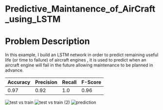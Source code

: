 # Predictive_Maintanence_of_AirCraft_using_LSTM
# Problem Description

In this example, I build an LSTM network in order to predict remaining useful life (or time to failure) of aircraft engines , it is used to predict when an aircraft engine will fail in the future allowing maintenance to be planned in advance.

|Accuracy|Precision|Recall|F-Score|
|----|----|----|----|
|0.97|0.92|1.0|0.96|
![test vs train](https://github.com/user-attachments/assets/b98139e6-8335-4a69-96a8-4f175b5395c4)
![test vs train (2)](https://github.com/user-attachments/assets/44cb093d-dea6-492c-b2a4-fe7f07307b01)
![prediction](https://github.com/user-attachments/assets/97d53752-677c-4fd8-8a13-11f970e6f045)

